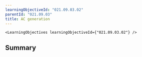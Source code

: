 ```yaml
---
learningObjectiveId: "021.09.03.02"
parentId: "021.09.03"
title: AC generation
---
```


```tsx eval
<LearningObjectives learningObjectiveId={"021.09.03.02"} />
```

## Summary
